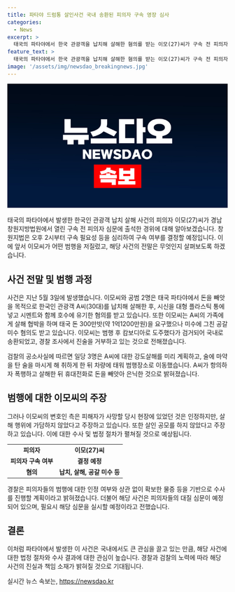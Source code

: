 ```yaml
---
title: 파타야 드럼통 살인사건 국내 송환된 피의자 구속 영장 심사
categories:
  - News
excerpt: >
  태국의 파타야에서 한국 관광객을 납치해 살해한 혐의를 받는 이모(27)씨가 구속 전 피의자 심문을 위해 법원에 출석했다. 혐의를 부인하며 관련 질문에 대답을 거부하고, 범행 후에도 협박과 도주 등을 시도한 공범들에 대한 관심이 높아지고 있다. 경찰은 범행의 실체를 파악하기 위해 자료 수집과 심문을 계획 중이며, 혐의 입증을 위해 노력 중이라고 전했다.
feature_text: >
  태국의 파타야에서 한국 관광객을 납치해 살해한 혐의를 받는 이모(27)씨가 구속 전 피의자 심문을 위해 법원에 출석했다. 혐의를 부인하며 관련 질문에 대답을 거부하고, 범행 후에도 협박과 도주 등을 시도한 공범들에 대한 관심이 높아지고 있다. 경찰은 범행의 실체를 파악하기 위해 자료 수집과 심문을 계획 중이며, 혐의 입증을 위해 노력 중이라고 전했다.
image: '/assets/img/newsdao_breakingnews.jpg'
---
```


<p><img src="/assets/img/newsdao_breakingnews.jpg" alt="pcversion 속보" /></p>

<p data-ke-size="size16">태국의 파타야에서 발생한 한국인 관광객 납치 살해 사건의 피의자 이모(27)씨가 경남 창원지방법원에서 열린 구속 전 피의자 심문에 출석한 경위에 대해 알아보겠습니다. 창원지법은 오후 2시부터 구속 필요성 등을 심리하여 구속 여부를 결정할 예정입니다. 이에 앞서 이모씨가 어떤 범행을 저질렀고, 해당 사건의 전말은 무엇인지 살펴보도록 하겠습니다.</p>

<h2 data-ke-size="size26">사건 전말 및 범행 과정</h2>

<p data-ke-size="size16">사건은 지난 5월 3일에 발생했습니다. 이모씨와 공범 2명은 태국 파타야에서 돈을 빼앗을 목적으로 한국인 관광객 A씨(30대)를 납치해 살해한 후, 시신을 대형 플라스틱 통에 넣고 시멘트와 함께 호수에 유기한 혐의를 받고 있습니다. 또한 이모씨는 A씨의 가족에게 살해 협박을 하며 태국 돈 300만밧(약 1억1200만원)을 요구했으나 미수에 그친 공갈 미수 혐의도 받고 있습니다. 이모씨는 범행 후 캄보디아로 도주했다가 검거되어 국내로 송환되었고, 경찰 조사에서 진술을 거부하고 있는 것으로 전해졌습니다.</p>

<p data-ke-size="size16">검찰의 공소사실에 따르면 일당 3명은 A씨에 대한 강도살해를 미리 계획하고, 술에 마약을 탄 술을 마시게 해 취하게 한 뒤 차량에 태워 범행장소로 이동했습니다. A씨가 항의하자 폭행하고 살해한 뒤 휴대전화로 돈을 빼앗아 은닉한 것으로 밝혀졌습니다.</p>

<h2 data-ke-size="size26">범행에 대한 이모씨의 주장</h2>

<p data-ke-size="size16">그러나 이모씨의 변호인 측은 피해자가 사망할 당시 현장에 있었던 것은 인정하지만, 살해 행위에 가담하지 않았다고 주장하고 있습니다. 또한 살인 공모를 하지 않았다고 주장하고 있습니다. 이에 대한 수사 및 법정 절차가 펼쳐질 것으로 예상됩니다.</p>

<table>
  <tbody>
    <tr>
      <td style="text-align: center; height: 17px;"><b>피의자</b></td>
      <td style="text-align: center; height: 17px;"><b>이모(27)씨</b></td>
    </tr>
    <tr>
      <td style="text-align: center; height: 17px;"><b>피의자 구속 여부</b></td>
      <td style="text-align: center; height: 17px;"><b>결정 예정</b></td>
    </tr>
    <tr>
      <td style="text-align: center; height: 17px;"><b>혐의</b></td>
      <td style="text-align: center; height: 17px;"><b>납치, 살해, 공갈 미수 등</b></td>
    </tr>
  </tbody>
</table>

<p data-ke-size="size16">경찰은 피의자들의 범행에 대한 인정 여부와 상관 없이 확보한 물증 등을 기반으로 수사를 진행할 계획이라고 밝혀졌습니다. 더불어 해당 사건은 피의자들의 대질 심문이 예정되어 있으며, 필요시 해당 심문을 실시할 예정이라고 전했습니다.</p>

<h2 data-ke-size="size26">결론</h2>

<p data-ke-size="size16">이처럼 파타야에서 발생한 이 사건은 국내에서도 큰 관심을 끌고 있는 만큼, 해당 사건에 대한 법정 절차와 수사 결과에 대한 관심이 높습니다. 경찰과 검찰의 노력에 따라 해당 사건의 진실과 책임 소재가 밝혀질 것으로 기대됩니다.</p>
실시간 뉴스 속보는, <a href="https://newsdao.kr" rel="dofollow">https://newsdao.kr</a>


